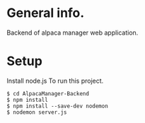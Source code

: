 
# General info.
Backend of alpaca manager web application.

# Setup
Install node.js
To run this project.

```
$ cd AlpacaManager-Backend
$ npm install
$ npm install --save-dev nodemon
$ nodemon server.js
```
